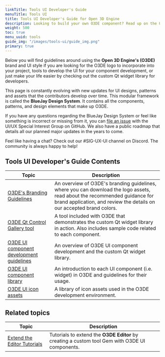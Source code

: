 ```yaml
---
linkTitle: Tools UI Developer's Guide
menuTitle: Tools UI
title: Tools UI Developer's Guide for Open 3D Engine
description: Looking to build your own O3DE component? Read up on the UI style and implementation.
weight: 500
toc: true
menu_uuid: tools
guide_img: "/images/tools-ui/guide_img.png"
primary: true
---
```



Below you will find guidelines around using the **Open 3D Engine's (O3DE)** brand and UI style if you are looking for the O3DE logo to incorporate into your project, tools to develop the UI for your component development, or just make your life easier by checking out the custom Qt widget library for developers.

This page is constantly evolving with new updates for UI designs, patterns and assets that the contributors develop over time. This modular framework is called the **BlueJay Design System**. It contains all the components, patterns, and design elements that make up O3DE.

If you have any questions regarding the BlueJay Design System or feel like something is incorrect or missing from it, you can [file an issue](https://github.com/o3de/sig-ui-ux/issues/new/choose) with the UI/UX Special Interest Group on GitHub. We also have a public roadmap that details all our planned major updates in the years to come.  

Feel like having a chat? Check out our #SIG-UX-UI channel on Discord. The community is always happy to help!

## Tools UI Developer's Guide Contents

| Topic | Description |
| --- | --- |
| [O3DE's Branding Guidelines](brand-guideline) | An overview of O3DE's branding guidelines, where you can download the logo assets, read about the recommended guidance for brand application, and review the details on our accepted brand colors.|
| [O3DE Qt Control Gallery tool](uidev-control-gallery/) | A tool included with O3DE that demonstrates the custom Qt widget library in action. Also includes sample code related to each component. |
| [O3DE UI component development guidelines](uidev-component-development-guidelines/) | An overview of O3DE UI component development and the custom Qt widget library. |
| [O3DE UI component library](component-library/) | An introduction to each UI component (i.e. widget) in O3DE and guidelines for their usage. |
| [O3DE UI icon assets](icon-assets/) | A library of icon assets used in the O3DE development environment. |

## Related topics

| Topic | Description |
| --- | --- |
| [Extend the Editor Tutorials](/docs/learning-guide/tutorials/extend-the-editor/) | Tutorials to extend the **O3DE Editor** by creating a custom tool Gem with O3DE UI components. |